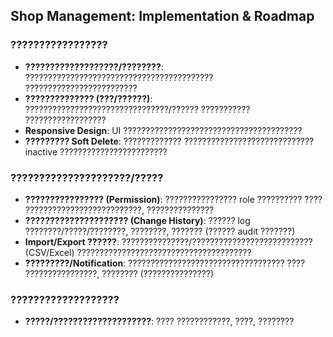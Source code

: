 ## Shop Management: Implementation & Roadmap

### ?????????????????
- **???????????????????/????????**: ?????????????????????????????????????????? ?????????????????????????
- **?????????????? (???/??????)**: ????????????????????????????????/?????? ??????????? ??????????????????
- **Responsive Design**: UI ????????????????????????????????????????
- **????????? Soft Delete**: ????????????? ????????????????????????????? inactive ????????????????????????

### ?????????????????????/?????
- **???????????????? (Permission)**: ???????????????? role ?????????? ???? ??????????????????????????, ???????????????
- **????????????????????? (Change History)**: ?????? log ????????/?????/????????, ????????, ??????? (?????? audit ???????)
- **Import/Export ??????**: ???????????????/??????????????????????????? (CSV/Excel) ???????????????????????????????????????
- **?????????/Notification**: ??????????????????????????????????? ???? ????????????????, ???????? (???????????????)

### ???????????????????
- **?????/????????????????????**: ???? ????????????, ????, ????????

